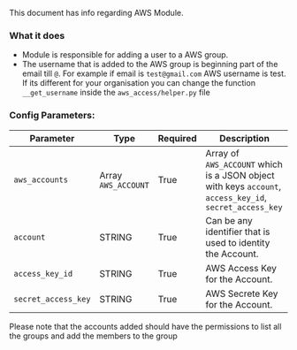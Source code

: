 This document has info regarding AWS Module.

### What it does
- Module is responsible for adding a user to a AWS group.
- The username that is added to the AWS group is beginning part of the email till `@`. For example if email is `test@gmail.com` AWS username is test. If its different for your organisation you can change the function `__get_username` inside the `aws_access/helper.py` file

### Config Parameters:
Parameter | Type | Required | Description
--- | ---| --- | ---
`aws_accounts` | Array `AWS_ACCOUNT` | True | Array of `AWS_ACCOUNT` which is a JSON object with keys `account`, `access_key_id`, `secret_access_key`
`account` | STRING | True | Can be any identifier that is used to identity the Account.
`access_key_id` | STRING | True | AWS Access Key for the Account.
`secret_access_key` | STRING | True | AWS Secrete Key for the Account.


Please note that the accounts added should have the permissions to list all the groups and add the members to the group
